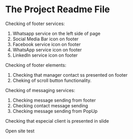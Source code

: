 # The Project Readme File


Checking of footer services:
1. Whatsapp service on the left side of page
2. Social Media Bar icon on footer
3. Facebook service icon on footer
4. WhatsApp service icon on footer
5. LinkedIn service icon on footer

Checking of footer elements:
1. Checking that manager contact ss presented on footer
2. Cheking of scroll button functionality.

Checking of messaging services:
1. Checking message sending from footer
2. Checking contact message sending
3. Checking message sending from PopUp

Checking that especial client is presented in slide

Open site test

